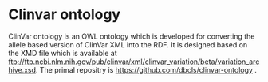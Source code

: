 # Clinvar ontology

ClinVar ontology is an OWL ontology which is developed for converting the allele based version of ClinVar XML into the RDF. It is designed based on the XMD file which is available at ftp://ftp.ncbi.nlm.nih.gov/pub/clinvar/xml/clinvar_variation/beta/variation_archive.xsd.
The primal repositry is https://github.com/dbcls/clinvar-ontology .
